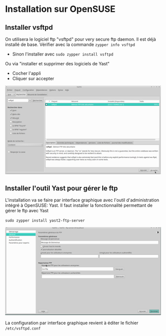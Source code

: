 # Installation sur OpenSUSE

## Installer vsftpd

On utilisera le logiciel ftp "vsftpd" pour very secure ftp daemon.
Il est déjà installé de base. Vérifier avec la commande `zypper info vsftpd`

* Sinon l'installer avec `sudo zypper install vsftpd`

Ou via "installer et supprimer des logiciels de Yast"

* Cocher l'appli 
* Cliquer sur accepter

![Installer vsftpd yast](https://github.com/1Tyron140/doc/raw/main/images/ftp/yast_ftp.png)

## Installer l'outil Yast pour gérer le ftp

L'installation va se faire par interface graphique avec l'outil d'administration intégré à OpenSUSE: Yast.
Il faut installer la fonctionnalité permettant de gérer le ftp avec Yast

`sudo zypper install yast2-ftp-server`


![Menu yast ftp](https://github.com/1Tyron140/doc/raw/main/images/ftp/ftp_general_yast.png)

La configuration par interface graphique revient à éditer le fichier `/etc/vsftpd.conf`

